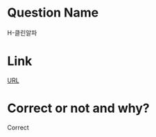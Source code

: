 # Question Name  
H-클린알파  

# Link
[URL](https://softeer.ai/practice/info.do?eventIdx=1&psProblemId=423)  

# Correct or not and why?  
Correct  
